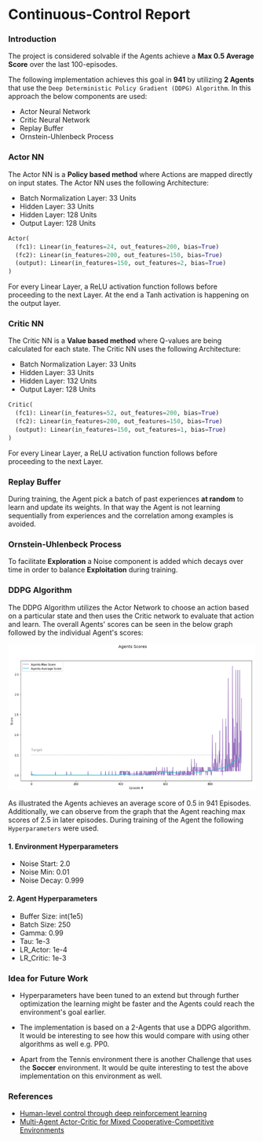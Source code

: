 # Continuous-Control Report

### Introduction

The project is considered solvable if the Agents achieve a **Max 0.5 Average Score** over the last 100-episodes.

The following implementation achieves this goal in **941** by utilizing **2 Agents** that use the `Deep Deterministic Policy Gradient (DDPG) Algorithm`. In this approach the below components are used:

- Actor Neural Network
- Critic Neural Network
- Replay Buffer
- Ornstein-Uhlenbeck Process

### Actor NN

The Actor NN is a **Policy based method** where Actions are mapped directly on input states. The Actor NN uses the following Architecture:

- Batch Normalization Layer: 33 Units
- Hidden Layer: 33 Units
- Hidden Layer: 128 Units
- Output Layer: 128 Units

~~~python
Actor(
  (fc1): Linear(in_features=24, out_features=200, bias=True)
  (fc2): Linear(in_features=200, out_features=150, bias=True)
  (output): Linear(in_features=150, out_features=2, bias=True)
)
~~~

For every Linear Layer, a ReLU activation function follows before proceeding to the next Layer. At the end a Tanh activation is happening on the output layer.

### Critic NN

The Critic NN is a **Value based method** where Q-values are being calculated for each state. The Critic NN uses the following Architecture:

- Batch Normalization Layer: 33 Units
- Hidden Layer: 33 Units
- Hidden Layer: 132 Units
- Output Layer: 128 Units

~~~python
Critic(
  (fc1): Linear(in_features=52, out_features=200, bias=True)
  (fc2): Linear(in_features=200, out_features=150, bias=True)
  (output): Linear(in_features=150, out_features=1, bias=True)
)
~~~

For every Linear Layer, a ReLU activation function follows before proceeding to the next Layer.

### Replay Buffer

During training, the Agent pick a batch of past experiences **at random** to learn and update its weights. In that way the Agent is not learning sequentially from experiences and the correlation among examples is avoided.

### Ornstein-Uhlenbeck Process

To facilitate **Exploration** a Noise component is added which decays over time in order to balance **Exploitation** during training.

### DDPG Algorithm

The DDPG Algorithm utilizes the Actor Network to choose an action based on a particular state and then uses the Critic network to evaluate that action and learn. The overall Agents' scores can be seen in the below graph followed by the individual Agent's scores:

<p align="center">
  <img src="../img/Tennis_scores.png" />
</p>

As illustrated the Agents achieves an average score of 0.5 in 941 Episodes. Additionally, we can observe from the graph that the Agent reaching max scores of 2.5 in later episodes. During training of the Agent the following `Hyperparameters` were used.

#### 1. Environment Hyperparameters

- Noise Start: 2.0
- Noise Min: 0.01
- Noise Decay: 0.999

#### 2. Agent Hyperparameters

- Buffer Size: int(1e5)
- Batch Size: 250
- Gamma: 0.99
- Tau: 1e-3
- LR_Actor: 1e-4
- LR_Critic: 1e-3

### Idea for Future Work

- Hyperparameters have been tuned to an extend but through further optimization the learning might be faster and the Agents could reach the environment's goal earlier.

- The implementation is based on a 2-Agents that use a DDPG algorithm. It would be interesting to see how this would compare with using other algorithms as well e.g. PP0.

- Apart from the Tennis environment there is another Challenge that uses the **Soccer** environment. It would be quite interesting to test the above implementation on this environment as well.

### References
- [Human-level control through deep reinforcement learning](https://storage.googleapis.com/deepmind-media/dqn/DQNNaturePaper.pdf)
- [Multi-Agent Actor-Critic for Mixed Cooperative-Competitive Environments](https://papers.nips.cc/paper/7217-multi-agent-actor-critic-for-mixed-cooperative-competitive-environments.pdf)
